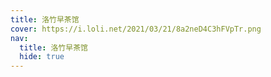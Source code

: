 ```yaml
---
title: 洛竹早茶馆
cover: https://i.loli.net/2021/03/21/8a2neD4C3hFVpTr.png
nav:
  title: 洛竹早茶馆
  hide: true
---
```

